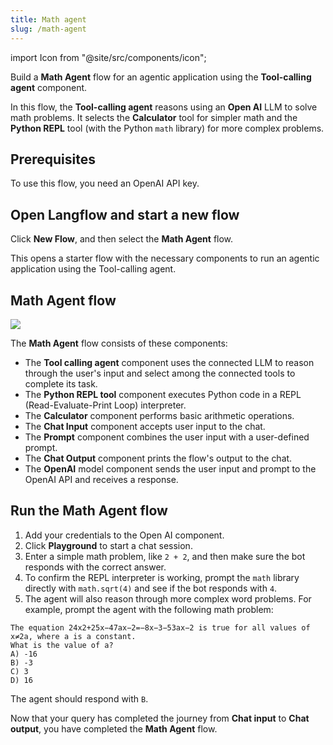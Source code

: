 ```yaml
---
title: Math agent
slug: /math-agent
---
```


import Icon from "@site/src/components/icon";

Build a **Math Agent** flow for an agentic application using the **Tool-calling agent** component.

In this flow, the **Tool-calling agent** reasons using an **Open AI** LLM to solve math problems.
It selects the **Calculator** tool for simpler math and the **Python REPL** tool (with the Python `math` library) for more complex problems.

## Prerequisites

To use this flow, you need an OpenAI API key.

## Open Langflow and start a new flow

Click **New Flow**, and then select the **Math Agent** flow.

This opens a starter flow with the necessary components to run an agentic application using the Tool-calling agent.

## Math Agent flow

![](/img/starter-flow-simple-agent-repl.png)

The **Math Agent** flow consists of these components:

* The **Tool calling agent** component uses the connected LLM to reason through the user's input and select among the connected tools to complete its task.
* The **Python REPL tool** component executes Python code in a REPL (Read-Evaluate-Print Loop) interpreter.
* The **Calculator** component performs basic arithmetic operations.
* The **Chat Input** component accepts user input to the chat.
* The **Prompt** component combines the user input with a user-defined prompt.
* The **Chat Output** component prints the flow's output to the chat.
* The **OpenAI** model component sends the user input and prompt to the OpenAI API and receives a response.

## Run the Math Agent flow

1. Add your credentials to the Open AI component.
2. Click **Playground** to start a chat session.
3. Enter a simple math problem, like `2 + 2`, and then make sure the bot responds with the correct answer.
4. To confirm the REPL interpreter is working, prompt the `math` library directly with `math.sqrt(4)` and see if the bot responds with `4`.
5. The agent will also reason through more complex word problems. For example, prompt the agent with the following math problem:

```plain
The equation 24x2+25x−47ax−2=−8x−3−53ax−2 is true for all values of x≠2a, where a is a constant.
What is the value of a?
A) -16
B) -3
C) 3
D) 16
```

The agent should respond with `B`.

Now that your query has completed the journey from **Chat input** to **Chat output**, you have completed the **Math Agent** flow.
